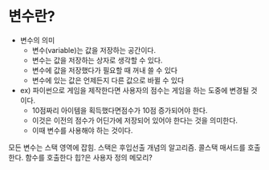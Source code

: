 # 변수란?
- 변수의 의미
  - 변수(variable)는 값을 저장하는 공간이다.
  - 변수는 값을 저장하는 상자로 생각할 수 있다.
  - 변수에 값을 저장했다가 필요할 때 꺼내 쓸 수 있다
  - 변수에 있는 값은 언제든지 다른 값으로 바뀔 수 있다
- ex) 파이썬으로 게임을 제작한다면 사용자의 점수는 게임을 하는 도중에 변경될 것이다.
  - 10점짜리 아이템을 획득했다면점수가 10점 증가되어야 한다.
  - 이것은 이전의 점수가 어딘가에 저장되어 있어야 한다는 것을 의미한다.
  - 이때 변수를 사용해야 하는 것이다.

모든 변수는 스택 영역에 잡힘. 스택은 후입선출 개념의 알고리즘. 콜스택 매서드를 호출한다. 함수를 호출한다
힙?은 사용자 정의 메모리?











